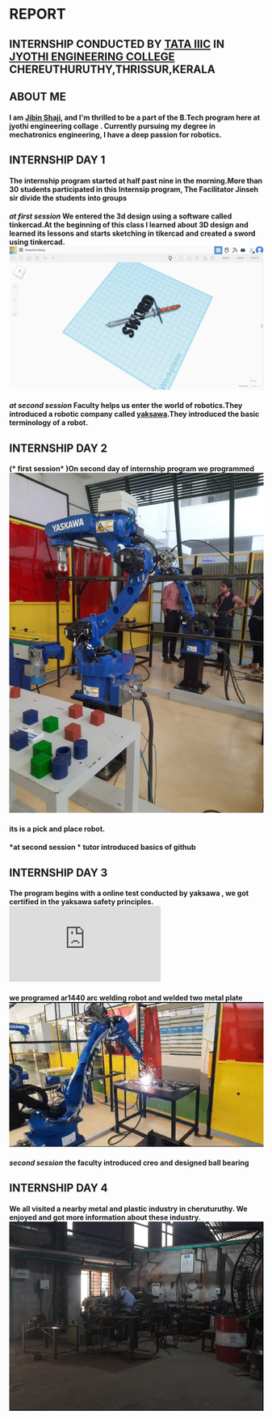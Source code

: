 #  REPORT 
## INTERNSHIP CONDUCTED BY [TATA IIIC](https://github.com/jibin2005/internship-2024/blob/main/Screenshot%202024-01-28%20140235.png) IN [JYOTHI ENGINEERING COLLEGE](jyothi-engineering-college-thrissur-ho-thrissur-engineering-colleges-wq6ah2e4aa.JPG) CHEREUTHURUTHY,THRISSUR,KERALA



## ABOUT ME 
#### I am [Jibin Shaji](IMG-20231113-WA0018.jpg), and I'm thrilled to be a part of the B.Tech program here at jyothi engineering collage . Currently pursuing my degree in mechatronics engineering, I have a deep passion for robotics.




## INTERNSHIP DAY 1
#### The internship program started at half past nine in the morning.More than 30 students participated in this Internsip program, The Facilitator Jinseh sir divide the students into groups
####  *at first session* We entered the 3d design using a software called tinkercad.At the beginning of this class I learned about 3D design and  learned its lessons and starts sketching in tikercad and created a sword using tinkercad.![](https://github.com/jibin2005/internship-2024/blob/main/Screenshot%202024-01-28%20143330.jpg%20-%20Copy.jpg)
#### *at second session* Faculty helps us enter the world of robotics.They introduced a robotic company called [yaksawa](https://github.com/jibin2005/internship-2024/blob/main/Screenshot%202024-01-28%20202537.png).They introduced the basic terminology of a robot.



## **INTERNSHIP DAY 2** 
#### (* first session* )On second day of internship program we programmed ![ar1440](https://github.com/jibin2005/internship-2024/blob/main/WhatsApp%20Image%202024-01-25%20at%205.04.30%20PM.jpeg)
#### its is a pick and place robot.
#### *at second session * tutor introduced basics of github




## **INTERNSHIP DAY 3**
#### The program begins with a online test conducted by yaksawa , we got certified in the yaksawa safety principles.![](https://github.com/jibin2005/internship-2024/blob/main/MTEC%20CertificateAbsorbFields.pdf)
#### we programed ar1440 arc welding robot and welded two metal plate ![](https://github.com/jibin2005/internship-2024/blob/main/Screenshot%202024-01-28%20224035.png) 
#### *second session* the faculty introduced creo and designed ball bearing



## **INTERNSHIP DAY 4**
#### We all visited a nearby metal and plastic industry in cheruturuthy. We enjoyed and got  more information about these industry. ![](https://github.com/jibin2005/internship-2024/blob/main/Screenshot%202024-01-28%20225512.png)




















 














